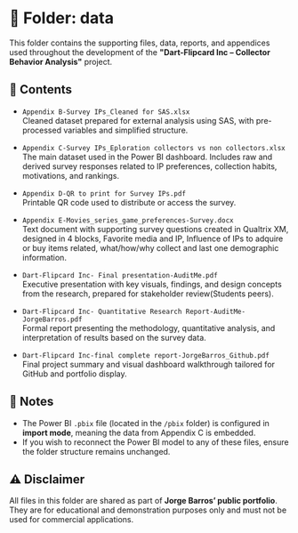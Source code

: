 # 📂 Folder: data

This folder contains the supporting files, data, reports, and appendices used throughout the development of the **"Dart-Flipcard Inc – Collector Behavior Analysis"** project.

## 📁 Contents

- `Appendix B-Survey IPs_Cleaned for SAS.xlsx`  
  Cleaned dataset prepared for external analysis using SAS, with pre-processed variables and simplified structure.

- `Appendix C-Survey IPs_Eploration collectors vs non collectors.xlsx`  
  The main dataset used in the Power BI dashboard. Includes raw and derived survey responses related to IP preferences, collection habits, motivations, and rankings.

- `Appendix D-QR to print for Survey IPs.pdf`  
  Printable QR code used to distribute or access the survey.

- `Appendix E-Movies_series_game_preferences-Survey.docx`  
  Text document with supporting survey questions created in Qualtrix XM, designed in 4 blocks, Favorite media and IP, Influence of IPs to adquire or buy items related, what/how/why collect and last one demographic information.

- `Dart-Flipcard Inc- Final presentation-AuditMe.pdf`  
  Executive presentation with key visuals, findings, and design concepts from the research, prepared for stakeholder review(Students peers).

- `Dart-Flipcard Inc- Quantitative Research Report-AuditMe-JorgeBarros.pdf`  
  Formal report presenting the methodology, quantitative analysis, and interpretation of results based on the survey data.

- `Dart-Flipcard Inc-final complete report-JorgeBarros_Github.pdf`  
  Final project summary and visual dashboard walkthrough tailored for GitHub and portfolio display.

## 📌 Notes

- The Power BI `.pbix` file (located in the `/pbix` folder) is configured in **import mode**, meaning the data from Appendix C is embedded.
- If you wish to reconnect the Power BI model to any of these files, ensure the folder structure remains unchanged.

## ⚠️ Disclaimer

All files in this folder are shared as part of **Jorge Barros’ public portfolio**.  
They are for educational and demonstration purposes only and must not be used for commercial applications.
